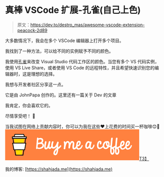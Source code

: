 # 真棒 VSCode 扩展-孔雀(自己上色)

> 原文：<https://dev.to/destro_mas/awesome-vscode-extension-peacock-2d89>

大多数情况下，我会在多个 VSCode 编辑器上打开多个项目。

我找到了一种方法，可以给不同的实例赋予不同的颜色。

我使用[孔雀](https://marketplace.visualstudio.com/items?itemName=johnpapa.vscode-peacock)来改变 Visual Studio 代码工作区的颜色。当您有多个 VS 代码实例，使用 VS Live Share，或者使用 VS Code 的远程特性，并且希望快速识别您的编辑器时，这是理想的选择。

我想与开发者社区分享这一点。

它是由 JohnPapa 创作的。这里还有一篇关于 Dev 的文章

我肯定，你会喜欢它的。

尽情享受吧！
👋

当我试图在网络上贡献内容时，你可以为我在这些❤️上花费的时间买一杯咖啡😊🌸
[![Buy Me A Coffee](img/50794999378f5978d2791fbd3ce6e22a.png)T3】](https://www.buymeacoffee.com/destromas)

我的博客: [https://shahjada.me](https://shahjada.me)
